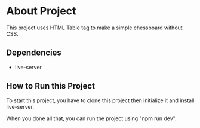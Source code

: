 # About Project

This project uses HTML Table tag to make a simple chessboard without CSS.

## Dependencies
 - live-server

## How to Run this Project
To start this project, you have to clone this project then initialize it and install live-server.

When you done all that, you can run the project using "npm run dev".